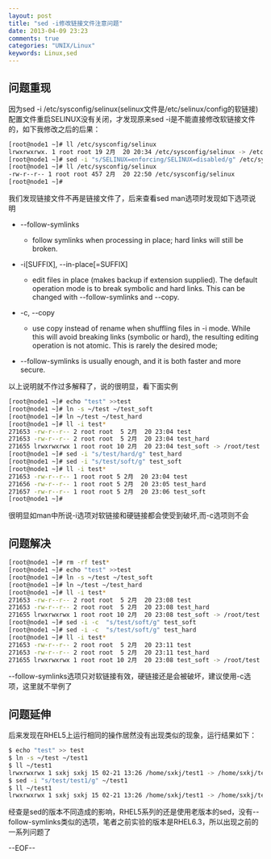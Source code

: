 ```yaml
---
layout: post
title: "sed -i修改链接文件注意问题"
date: 2013-04-09 23:23
comments: true
categories: "UNIX/Linux"
keywords: Linux,sed
---
```


## 问题重现
因为sed -i /etc/sysconfig/selinux(selinux文件是/etc/selinux/config的软链接)配置文件重启SELINUX没有关闭，才发现原来sed -i是不能直接修改软链接文件的，如下我修改之后的后果：
``` bash
[root@node1 ~]# ll /etc/sysconfig/selinux   
lrwxrwxrwx. 1 root root 19 2月  20 20:34 /etc/sysconfig/selinux -> /etc/selinux/config  
[root@node1 ~]# sed -i "s/SELINUX=enforcing/SELINUX=disabled/g" /etc/sysconfig/selinux  
[root@node1 ~]# ll /etc/sysconfig/selinux   
-rw-r--r-- 1 root root 457 2月  20 22:50 /etc/sysconfig/selinux  
[root@node1 ~]#   
```


我们发现链接文件不再是链接文件了，后来查看sed man选项时发现如下选项说明

* --follow-symlinks
    * follow symlinks when processing in place; hard links will still be broken.

* -i[SUFFIX], --in-place[=SUFFIX]
    * edit  files  in  place (makes backup if extension supplied).  The default operation mode is to break symbolic and hard links.  This can be changed with --follow-symlinks and --copy.

* -c, --copy
    * use copy instead of rename when shuffling files in -i mode.  While this  will  avoid  breaking links  (symbolic  or hard), the resulting editing operation is not atomic.  This is rarely the desired mode;

* --follow-symlinks is usually enough, and it is both faster and more secure.

以上说明就不作过多解释了，说的很明显，看下面实例
``` bash
[root@node1 ~]# echo "test" >>test  
[root@node1 ~]# ln -s ~/test ~/test_soft  
[root@node1 ~]# ln ~/test ~/test_hard  
[root@node1 ~]# ll -i test*  
271653 -rw-r--r-- 2 root root  5 2月  20 23:04 test  
271653 -rw-r--r-- 2 root root  5 2月  20 23:04 test_hard  
271655 lrwxrwxrwx 1 root root 10 2月  20 23:04 test_soft -> /root/test  
[root@node1 ~]# sed -i "s/test/hard/g" test_hard   
[root@node1 ~]# sed -i "s/test/soft/g" test_soft   
[root@node1 ~]# ll -i test*  
271653 -rw-r--r-- 1 root root 5 2月  20 23:04 test  
271656 -rw-r--r-- 1 root root 5 2月  20 23:05 test_hard  
271657 -rw-r--r-- 1 root root 5 2月  20 23:06 test_soft  
[root@node1 ~]#   
```
很明显如man中所说-i选项对软链接和硬链接都会使受到破坏,而-c选项则不会

## 问题解决
``` bash
[root@node1 ~]# rm -rf test*
[root@node1 ~]# echo "test" >>test
[root@node1 ~]# ln -s ~/test ~/test_soft
[root@node1 ~]# ln ~/test ~/test_hard
[root@node1 ~]# ll -i test*
271653 -rw-r--r-- 2 root root  5 2月  20 23:08 test
271653 -rw-r--r-- 2 root root  5 2月  20 23:08 test_hard
271655 lrwxrwxrwx 1 root root 10 2月  20 23:08 test_soft -> /root/test
[root@node1 ~]# sed -i -c  "s/test/soft/g" test_soft 
[root@node1 ~]# sed -i -c  "s/test/soft/g" test_hard 
[root@node1 ~]# ll -i test*
271653 -rw-r--r-- 2 root root  5 2月  20 23:11 test
271653 -rw-r--r-- 2 root root  5 2月  20 23:11 test_hard
271655 lrwxrwxrwx 1 root root 10 2月  20 23:08 test_soft -> /root/test
```
--follow-symlinks选项只对软链接有效，硬链接还是会被破坏，建议使用-c选项，这里就不举例了

## 问题延伸
后来发现在RHEL5上运行相同的操作居然没有出现类似的现象，运行结果如下：
``` bash
$ echo "test" >> test
$ ln -s ~/test ~/test1
$ ll ~/test1
lrwxrwxrwx 1 sxkj sxkj 15 02-21 13:26 /home/sxkj/test1 -> /home/sxkj/test
$ sed -i "s/test/test1/g" ~/test1
$ ll ~/test1
lrwxrwxrwx 1 sxkj sxkj 15 02-21 13:26 /home/sxkj/test1 -> /home/sxkj/test
```

经查是sed的版本不同造成的影响，RHEL5系列的还是使用老版本的sed，没有--follow-symlinks类似的选项，笔者之前实验的版本是RHEL6.3，所以出现之前的一系列问题了

--EOF--
